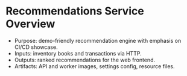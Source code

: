 # Recommendations Service Overview

- Purpose: demo-friendly recommendation engine with emphasis on CI/CD showcase.
- Inputs: inventory books and transactions via HTTP.
- Outputs: ranked recommendations for the web frontend.
- Artifacts: API and worker images, settings config, resource files.
